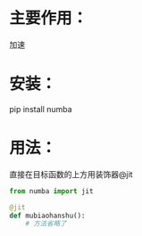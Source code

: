 # 主要作用：
加速

# 安装：
pip install numba 

# 用法：
直接在目标函数的上方用装饰器@jit
~~~python
from numba import jit

@jit
def mubiaohanshu():
    # 方法省略了
~~~

